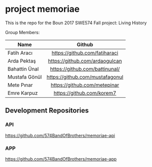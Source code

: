 # project memoriae
This is the repo for the Boun 2017 SWE574 Fall project: Living History

Group Members:

| Name          | Github        | 
| ------------- |:-------------:|
| Fatih Aracı   | https://github.com/fatiharaci  |
| Arda Pektaş   | https://github.com/ardaogulcan |
| Bahattin Ünal | https://github.com/battinunal/ |
| Mustafa Gönül | https://github.com/mustafagonul|
| Mete Pınar    | https://github.com/metepinar   |
| Emre Karpuz   | https://github.com/korem7      |


## Development Repositories

### API
https://github.com/574BandOfBrothers/memoriae-api


### APP 
https://github.com/574BandOfBrothers/memoriae-app
